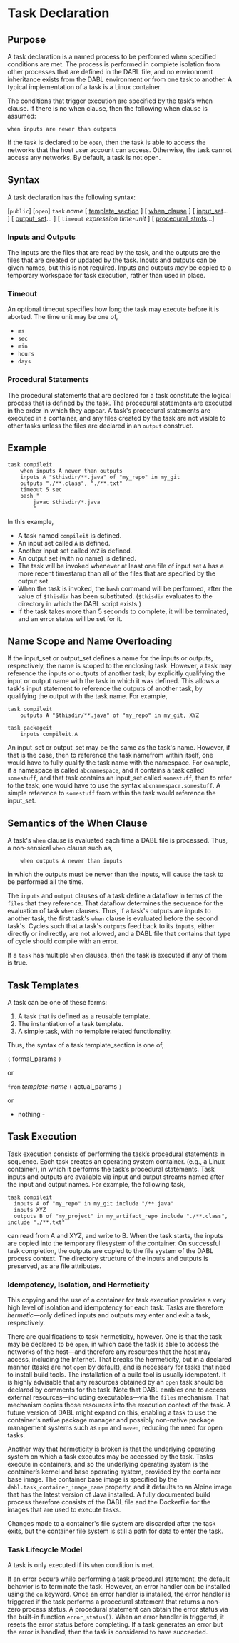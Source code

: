 # Task Declaration

## Purpose

A task declaration is a named process to be performed when specified conditions
are met. The process is performed in complete isolation from other processes
that are defined in the DABL file, and no environment inheritance exists from
the DABL environment or from one task to another. A typical implementation of
a task is a Linux container.

The conditions that trigger execution are specified by the task’s when clause.
If there is no when clause, then the following when clause is assumed:
```
when inputs are newer than outputs
```

If the task is declared to be `open`, then the task is able to access the networks
that the host user account can access. Otherwise, the task cannot access any
networks. By default, a task is not open.

## Syntax

A task declaration has the following syntax:

  [`public`] [`open`] `task` *name* 
    [ [template_section](#task-templates) ]
    [ [when_clause](when_clause.md) ]
  	[ [input_set](input_set.md)... ] [ [output_set](output_set.md)... ]
  	[ `timeout` *expression* *time-unit* ]
  	[ [procedural_stmts](procedural_stmt.md)...]

### Inputs and Outputs

The inputs are the files that are read by the task, and the outputs are the files
that are created or updated by the task. Inputs and outputs can be given names,
but this is not required. Inputs and outputs *may* be copied to a temporary
workspace for task execution, rather than used in place.

### Timeout

An optional timeout specifies how long the task may execute before it is aborted.
The time unit may be one of,

* `ms`
* `sec`
* `min`
* `hours`
* `days`

### Procedural Statements

The procedural statements that are declared for a task constitute the logical process that
is defined by the task. The procedural statements are executed in the order in which
they appear. A task's procedural statements are executed in a container, and any files
created by the task are not visible to other tasks unless the files are declared
in an `output` construct.

## Example

```
task compileit
    when inputs A newer than outputs
    inputs A "$thisdir/**.java" of "my_repo" in my_git
    outputs "./**.class", "./**.txt"
    timeout 5 sec
    bash "
        javac $thisdir/*.java
        "
```

In this example,

* A task named `compileit` is defined.
* An input set called `A` is defined.
* Another input set called `XYZ` is defined.
* An output set (with no name) is defined.
* The task will be invoked whenever at least one file of input set `A` has a more recent
timestamp than all of the files that are specified by the output set.
* When the task is invoked, the `bash` command will be performed, after the value
of `$thisdir` has been substituted. (`$thisdir` evaluates to the directory in which
the DABL script exists.)
* If the task takes more than 5 seconds to complete, it will be terminated, and an
error status will be set for it.

## Name Scope and Name Overloading

If the input_set or output_set defines a name for the inputs or outputs,
respectively, the name is scoped to the enclosing task. However, a task
may reference the inputs or outputs of another task, by explicitly qualifying
the input or output name with the task in which it was defined.
This allows a task's input statement to reference the outputs of another task, by
qualifying the output with the task name. For example,
```
task compileit
    outputs A "$thisdir/**.java" of "my_repo" in my_git, XYZ

task packageit
    inputs compileit.A
```

An input_set or output_set may be the same as the task's name. However, if that
is the case, then to reference the task namefrom within itself, one would have to
fully qualify the task name with the namespace. For example, if a namespace
is called `abcnamespace`, and it contains a task called `somestuff`, and
that task contains an input_set called `somestuff`, then to refer to the
task, one would have to use the syntax `abcnamespace.somestuff`. A simple
reference to `somestuff` from within the task would reference the input_set.

## Semantics of the When Clause

A task's `when` clause is evaluated each time a DABL file is processed.
Thus, a non-sensical `when` clause such as,
```
    when outputs A newer than inputs
```
in which the outputs must be newer than the inputs, will cause the task to
be performed all the time.

The `inputs` and `output` clauses of a task define a dataflow in terms of the
`files` that they reference. That dataflow determines the sequence for the
evaluation of task `when` clauses. Thus, if a task's outputs are inputs to
another task, the first task's `when` clause is evaluated before the second task's.
Cycles such that a task's `outputs` feed back to its `inputs`, either directly or
indirectly, are not allowed, and a DABL file that contains that type of cycle
should compile with an error.

If a `task` has multiple `when` clauses, then the task is executed if any of them
is true.

## Task Templates

A task can be one of these forms:

1. A task that is defined as a reusable template.
2. The instantiation of a task template.
3. A simple task, with no template related functionality.

Thus, the syntax of a task template_section is one of,

`(` formal_params `)`

or

`from` *template-name* `(` actual_params `)`

or

 - nothing -





## Task Execution

Task execution consists of performing the task’s procedural statements in sequence.
Each task creates an operating system container. (e.g., a Linux container), in which
it performs the task’s procedural statements. Task inputs and outputs are available
via input and output streams named after the input and output names. For example,
the following task,
```
task compileit
  inputs A of "my_repo" in my_git include "/**.java"
  inputs XYZ
  outputs B of "my_project" in my_artifact_repo include "./**.class", include "./**.txt"
```
can read from A and XYZ, and write to B. When the task starts, the inputs are copied
into the temporary filesystem of the container. On successful task completion,
the outputs are copied to the file system of the DABL process context.
The directory structure of the inputs and outputs is preserved, as are file attributes.

### Idempotency, Isolation, and Hermeticity

This copying and the use of a container for task execution provides a very high
level of isolation and idempotency for each task. Tasks are therefore
*hermetic*—only defined inputs and outputs may enter and exit a task, respectively.

There are qualifications to task hermeticity, however. One is that the task may be
declared to be `open`, in which case the task is able to access the networks of the
host—and therefore any resources that the host may access, including the Internet.
That breaks the hermeticity, but in a declared manner (tasks are not `open` by default),
and is necessary for tasks that need to install build tools. The installation of
a build tool is usually idempotent. It is highly advisable
that any resources obtained by an `open` task should be declared by comments for the task.
Note that DABL enables one to access external resources—including executables—via
the `files` mechanism. That mechanism copies those resources into the execution
context of the task. A future version of DABL might expand on this, enabling a
task to use the container's native package manager and possibly non-native package management
systems such as `npm` and `maven`, reducing the need for open tasks.

Another way that hermeticity is broken is that the underlying operating system
on which a task executes may be accessed by the task. Tasks execute in containers,
and so the underlying operating system is the container’s kernel and base
operating system, provided by the container base image. The container base image
is specified by the `dabl.task_container_image_name` property, and it defaults to
an Alpine image that has the latest version of Java installed. A fully documented
build process therefore consists of the DABL file and the Dockerfile for the
images that are used to execute tasks.

Changes made to a
container's file system are discarded after the task exits, but the container file system is
still a path for data to enter the task.

### Task Lifecycle Model

A task is only executed if its `when` condition is met.

If an error occurs while performing a task procedural statement, the default behavior
is to terminate the task. However, an error handler can be installed using the `on` keyword.
Once an error handler is installed, the error handler is triggered if the task
performs a procedural statement that returns a non-zero process status. A
procedural statement can obtain the error status via the built-in function `error_status()`.
When an error handler is triggered, it resets the error status before completing.
If a task generates an error but the error is handled, then the task is considered
to have succeeded.
